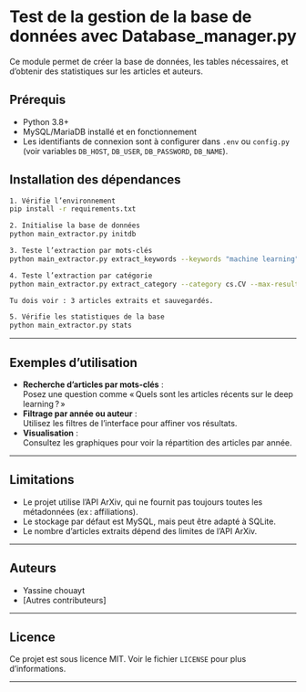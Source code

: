 # Test de la gestion de la base de données avec Database_manager.py

Ce module permet de créer la base de données, les tables nécessaires, et d’obtenir des statistiques sur les articles et auteurs.

## Prérequis

- Python 3.8+
- MySQL/MariaDB installé et en fonctionnement
- Les identifiants de connexion sont à configurer dans `.env` ou `config.py` (voir variables `DB_HOST`, `DB_USER`, `DB_PASSWORD`, `DB_NAME`).

## Installation des dépendances

```bash
1. Vérifie l’environnement
pip install -r requirements.txt

2. Initialise la base de données
python main_extractor.py initdb

3. Teste l’extraction par mots-clés
python main_extractor.py extract_keywords --keywords "machine learning" --categories cs.LG cs.AI --max-results 5

4. Teste l’extraction par catégorie
python main_extractor.py extract_category --category cs.CV --max-results 3

Tu dois voir : 3 articles extraits et sauvegardés.

5. Vérifie les statistiques de la base
python main_extractor.py stats
```
 

---

## Exemples d’utilisation

- **Recherche d’articles par mots-clés** :  
  Posez une question comme « Quels sont les articles récents sur le deep learning ? »
- **Filtrage par année ou auteur** :  
  Utilisez les filtres de l’interface pour affiner vos résultats.
- **Visualisation** :  
  Consultez les graphiques pour voir la répartition des articles par année.

---

## Limitations

- Le projet utilise l’API ArXiv, qui ne fournit pas toujours toutes les métadonnées (ex : affiliations).
- Le stockage par défaut est MySQL, mais peut être adapté à SQLite.
- Le nombre d’articles extraits dépend des limites de l’API ArXiv.

---

## Auteurs

- Yassine chouayt
- [Autres contributeurs]

---

## Licence

Ce projet est sous licence MIT. Voir le fichier `LICENSE` pour plus d’informations.

---
 
